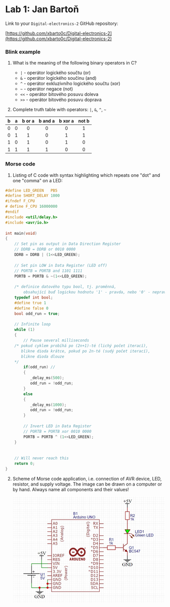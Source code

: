 # Lab 1: Jan Bartoň

Link to your `Digital-electronics-2` GitHub repository:

   [https://github.com/xbarto0c/Digital-electronics-2](https://github.com/xbarto0c/Digital-electronics-2)


### Blink example

1. What is the meaning of the following binary operators in C?
   * `|` - operátor logického součtu (or)
   * `&` - operátor logického součinu (and)
   * `^` - operátor exkluzivního logického součtu (xor)
   * `~` - operátor negace (not)
   * `<<` - operátor bitového posuvu doleva
   * `>>` - operátor bitového posuvu doprava

2. Complete truth table with operators: `|`, `&`, `^`, `~`

| **b** | **a** |**b or a** | **b and a** | **b xor a** | **not b** |
| :-: | :-: | :-: | :-: | :-: | :-: |
| 0 | 0 | 0 | 0 | 0 | 1 |
| 0 | 1 | 1 | 0 | 1 | 1 |
| 1 | 0 | 1 | 0 | 1 | 0 |
| 1 | 1 | 1 | 1 | 0 | 0 |


### Morse code

1. Listing of C code with syntax highlighting which repeats one "dot" and one "comma" on a LED:

```c
#define LED_GREEN   PB5 
#define SHORT_DELAY 1000
#ifndef F_CPU                                 
# define F_CPU 16000000
#endif                 
#include <util/delay.h>
#include <avr/io.h>    

int main(void)
{
    // Set pin as output in Data Direction Register
    // DDRB = DDRB or 0010 0000
    DDRB = DDRB | (1<<LED_GREEN);

    // Set pin LOW in Data Register (LED off)
    // PORTB = PORTB and 1101 1111
    PORTB = PORTB & ~(1<<LED_GREEN);
    
    /* definice datového typu bool, tj. proměnná, 
    	obsahující buď logickou hodnotu '1' - pravda, nebo '0' - nepravda */
    typedef int bool;
    #define true 1
    #define false 0
    bool odd_run = true;
    
    // Infinite loop
    while (1)
    {
        // Pause several milliseconds
	/* pokud cyklem probíhá po (2n+1)-té (lichý počet iterací),
	   blikne dioda krátce, pokud po 2n-té (sudý počet iterací),
	   blikne dioda dlouze
	*/
        if(odd_run) // 
		{
		   _delay_ms(500);
		   odd_run = !odd_run;
		}
		else 
		{
		   _delay_ms(1000);
		   odd_run = !odd_run;
		}

        // Invert LED in Data Register
        // PORTB = PORTB xor 0010 0000
        PORTB = PORTB ^ (1<<LED_GREEN);
    }


    // Will never reach this
    return 0;
}
```


2. Scheme of Morse code application, i.e. connection of AVR device, LED, resistor, and supply voltage. The image can be drawn on a computer or by hand. Always name all components and their values!

   ![Wiring diagram](/Labs/01-tools/Wiring_diagram_morse.jpg)
